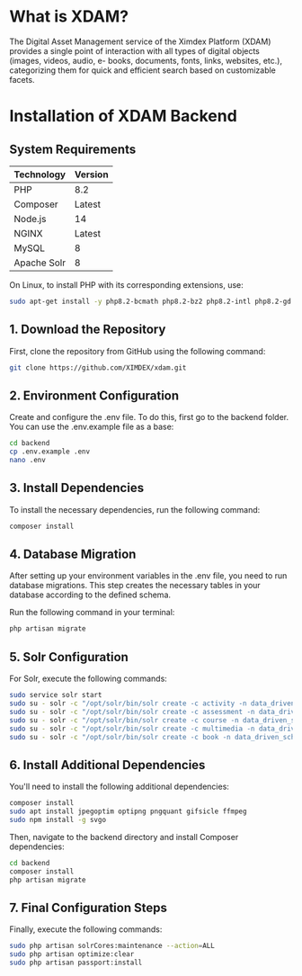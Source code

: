 # What is XDAM?
The Digital Asset Management service of the Ximdex Platform (XDAM) provides a single point of interaction with all types of digital objects (images, videos, audio, e- books, documents, fonts, links, websites, etc.), categorizing them for quick and efficient search based on customizable facets.

# Installation of XDAM Backend

## System Requirements

| Technology    | Version |
|---------------|---------|
| PHP           | 8.2     |
| Composer      | Latest  |
| Node.js       | 14      |
| NGINX         | Latest  |
| MySQL         | 8       |
| Apache Solr   | 8       |

On Linux, to install PHP with its corresponding extensions, use:

```bash
sudo apt-get install -y php8.2-bcmath php8.2-bz2 php8.2-intl php8.2-gd php8.2-mbstring php8.2-mysql php8.2-zip php8.2-common php8.2-dom php8.2-curl php8.2-imagick php8.2-fpm
```

## 1. Download the Repository

First, clone the repository from GitHub using the following command:

```bash
git clone https://github.com/XIMDEX/xdam.git
```


## 2. Environment Configuration
Create and configure the .env file. To do this, first go to the backend folder. You can use the .env.example file as a base:
```bash
cd backend
cp .env.example .env
nano .env
```

## 3. Install Dependencies

To install the necessary dependencies, run the following command:

```bash
composer install
```

## 4. Database Migration

After setting up your environment variables in the .env file, you need to run database migrations. This step creates the necessary tables in your database according to the defined schema.

Run the following command in your terminal:

```bash
php artisan migrate
```

## 5. Solr Configuration

For Solr, execute the following commands:

```bash
sudo service solr start
sudo su - solr -c "/opt/solr/bin/solr create -c activity -n data_driven_schema_configs"
sudo su - solr -c "/opt/solr/bin/solr create -c assessment -n data_driven_schema_configs"
sudo su - solr -c "/opt/solr/bin/solr create -c course -n data_driven_schema_configs"
sudo su - solr -c "/opt/solr/bin/solr create -c multimedia -n data_driven_schema_configs"
sudo su - solr -c "/opt/solr/bin/solr create -c book -n data_driven_schema_configs"
```

## 6. Install Additional Dependencies

You'll need to install the following additional dependencies:

```bash
composer install
sudo apt install jpegoptim optipng pngquant gifsicle ffmpeg
sudo npm install -g svgo
```

Then, navigate to the backend directory and install Composer dependencies:
```bash
cd backend
composer install
php artisan migrate
```

## 7. Final Configuration Steps

Finally, execute the following commands:

```bash
sudo php artisan solrCores:maintenance --action=ALL
sudo php artisan optimize:clear
sudo php artisan passport:install
```
